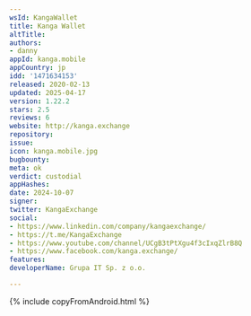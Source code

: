 ```yaml
---
wsId: KangaWallet
title: Kanga Wallet
altTitle: 
authors:
- danny
appId: kanga.mobile
appCountry: jp
idd: '1471634153'
released: 2020-02-13
updated: 2025-04-17
version: 1.22.2
stars: 2.5
reviews: 6
website: http://kanga.exchange
repository: 
issue: 
icon: kanga.mobile.jpg
bugbounty: 
meta: ok
verdict: custodial
appHashes: 
date: 2024-10-07
signer: 
twitter: KangaExchange
social:
- https://www.linkedin.com/company/kangaexchange/
- https://t.me/KangaExchange
- https://www.youtube.com/channel/UCgB3tPtXgu4f3cIxqZlrB8Q
- https://www.facebook.com/kanga.exchange/
features: 
developerName: Grupa IT Sp. z o.o.

---
```


{% include copyFromAndroid.html %}
